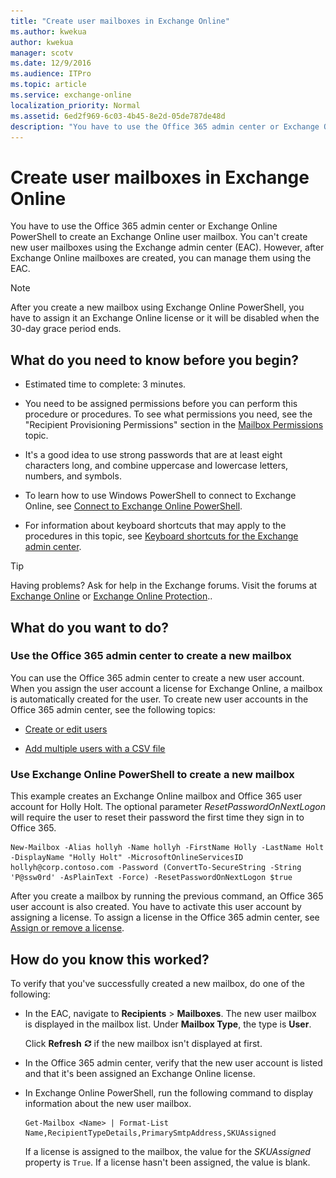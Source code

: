 ```yaml
---
title: "Create user mailboxes in Exchange Online"
ms.author: kwekua
author: kwekua
manager: scotv
ms.date: 12/9/2016
ms.audience: ITPro
ms.topic: article
ms.service: exchange-online
localization_priority: Normal
ms.assetid: 6ed2f969-6c03-4b45-8e2d-05de787de48d
description: "You have to use the Office 365 admin center or Exchange Online PowerShell to create an Exchange Online user mailbox. You can't create new user mailboxes using the Exchange admin center (EAC). However, after Exchange Online mailboxes are created, you can manage them using the EAC."
---
```


# Create user mailboxes in Exchange Online

You have to use the Office 365 admin center or Exchange Online PowerShell to create an Exchange Online user mailbox. You can't create new user mailboxes using the Exchange admin center (EAC). However, after Exchange Online mailboxes are created, you can manage them using the EAC.
  
> [!NOTE]
> After you create a new mailbox using Exchange Online PowerShell, you have to assign it an Exchange Online license or it will be disabled when the 30-day grace period ends. 
  
## What do you need to know before you begin?

- Estimated time to complete: 3 minutes.
    
- You need to be assigned permissions before you can perform this procedure or procedures. To see what permissions you need, see the "Recipient Provisioning Permissions" section in the [Mailbox Permissions](https://technet.microsoft.com/library/5b690bcb-c6df-4511-90e1-08ca91f43b37.aspx) topic. 
    
- It's a good idea to use strong passwords that are at least eight characters long, and combine uppercase and lowercase letters, numbers, and symbols.
    
- To learn how to use Windows PowerShell to connect to Exchange Online, see [Connect to Exchange Online PowerShell](https://go.microsoft.com/fwlink/p/?linkid=396554).
    
- For information about keyboard shortcuts that may apply to the procedures in this topic, see [Keyboard shortcuts for the Exchange admin center](../accessibility/keyboard-shortcuts-in-admin-center.md).
    
> [!TIP]
> Having problems? Ask for help in the Exchange forums. Visit the forums at [Exchange Online](https://go.microsoft.com/fwlink/p/?linkId=267542) or [Exchange Online Protection](https://go.microsoft.com/fwlink/p/?linkId=285351).. 
  
## What do you want to do?

### Use the Office 365 admin center to create a new mailbox

You can use the Office 365 admin center to create a new user account. When you assign the user account a license for Exchange Online, a mailbox is automatically created for the user. To create new user accounts in the Office 365 admin center, see the following topics:
  
- [Create or edit users](https://go.microsoft.com/fwlink/p/?LinkId=276796)
    
- [Add multiple users with a CSV file](https://go.microsoft.com/fwlink/p/?LinkId=279605)
    
### Use Exchange Online PowerShell to create a new mailbox

This example creates an Exchange Online mailbox and Office 365 user account for Holly Holt. The optional parameter _ResetPasswordOnNextLogon_ will require the user to reset their password the first time they sign in to Office 365. 
  
```
New-Mailbox -Alias hollyh -Name hollyh -FirstName Holly -LastName Holt -DisplayName "Holly Holt" -MicrosoftOnlineServicesID hollyh@corp.contoso.com -Password (ConvertTo-SecureString -String 'P@ssw0rd' -AsPlainText -Force) -ResetPasswordOnNextLogon $true
```

After you create a mailbox by running the previous command, an Office 365 user account is also created. You have to activate this user account by assigning a license. To assign a license in the Office 365 admin center, see [Assign or remove a license](https://go.microsoft.com/fwlink/p/?LinkId=276798).
  
## How do you know this worked?

To verify that you've successfully created a new mailbox, do one of the following:
  
- In the EAC, navigate to **Recipients** \> **Mailboxes**. The new user mailbox is displayed in the mailbox list. Under **Mailbox Type**, the type is **User**.
    
    Click **Refresh** ![Refresh Icon](../media/ITPro_EAC_RefreshIcon.gif) if the new mailbox isn't displayed at first. 
    
- In the Office 365 admin center, verify that the new user account is listed and that it's been assigned an Exchange Online license.
    
- In Exchange Online PowerShell, run the following command to display information about the new user mailbox.
    
  ```
  Get-Mailbox <Name> | Format-List Name,RecipientTypeDetails,PrimarySmtpAddress,SKUAssigned
  ```

    If a license is assigned to the mailbox, the value for the _SKUAssigned_ property is `True`. If a license hasn't been assigned, the value is blank.
    

